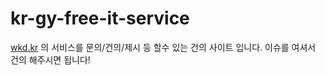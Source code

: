 # kr-gy-free-it-service

<a href="https://wkd.kr">wkd.kr</a> 의 서비스를 문의/건의/제시 등 할수 있는 건의 사이트 입니다.
이슈를 여셔서 건의 해주시면 됩니다!
